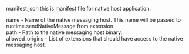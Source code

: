 
manifest.json
this is manifest file for native host application.  

name  - Name of the native messaging host. This name will be passed to runtime.sendNativeMessage from extension.  
path - Path to the native messaging host binary.  
allowed_origins	- List of extensions that should have access to the native messaging host.  
